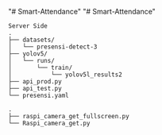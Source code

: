 "# Smart-Attendance" 
"# Smart-Attendance" 

```
Server Side
.
├── datasets/
│   └── presensi-detect-3
├── yolov5/
│   └── runs/
│       └── train/
│           └── yolov5l_results2
├── api_prod.py
├── api_test.py
└── presensi.yaml
```

```
.
├── raspi_camera_get_fullscreen.py
└── Raspi_camera_get.py
```
